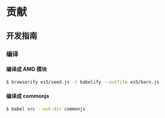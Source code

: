 # 贡献

## 开发指南

### 编译

#### 编译成 AMD 模块 

```bash
$ browserify es5/seed.js -t babelify --outfile es5/barn.js
```

#### 编译成 commonjs

```bash
$ babel src --out-dir commonjs
```

